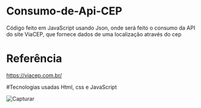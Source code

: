 # Consumo-de-Api-CEP
Código feito em JavaScript usando Json, onde será feito o consumo da API do site ViaCEP, que fornece dados de uma localização através do cep

# Referência
https://viacep.com.br/

#Tecnologias usadas
Html, css e JavaScript

![Capturar](https://user-images.githubusercontent.com/88160166/157493818-b5208421-b4a9-4a13-b309-cc386966cbf6.PNG)
